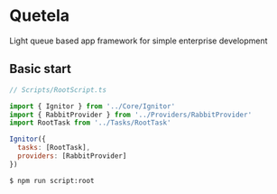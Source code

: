 # Quetela

Light queue based app framework for simple enterprise development

## Basic start
```javascript
// Scripts/RootScript.ts

import { Ignitor } from '../Core/Ignitor'
import { RabbitProvider } from '../Providers/RabbitProvider'
import RootTask from '../Tasks/RootTask'

Ignitor({
  tasks: [RootTask],
  providers: [RabbitProvider]
})

```

`$ npm run script:root`
